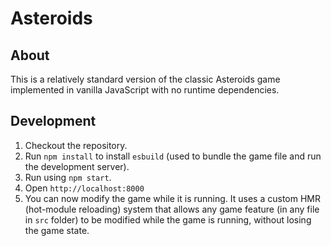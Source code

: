 # Asteroids

## About

This is a relatively standard version of the classic Asteroids game implemented in vanilla JavaScript with no runtime dependencies.

## Development

1. Checkout the repository.
2. Run `npm install` to install `esbuild` (used to bundle the game file and run the development server).
3. Run using `npm start`.
4. Open `http://localhost:8000`
5. You can now modify the game while it is running. It uses a custom HMR (hot-module reloading) system that allows any game feature (in any file in `src` folder) to be modified while the game is running, without losing the game state.
